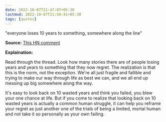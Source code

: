 ```yaml
---
date: 2022-10-07T21:47:07+05:30
lastmod: 2022-10-07T21:50:41+05:30
tags: [quotes]
---
```


"everyone loses 10 years to something, somewhere along the line" 

**Source:** [This HN comment](https://news.ycombinator.com/item?id=33118584#33119114)

**Explaination:** 

Read through the thread. Look how many stories there are of people losing years and years to something that they now regret. The realization is that this is the norm, not the exception. We're all just fragile and fallible and trying to make our way through life as best we can, and we all end up messing up big somewhere along the way.

It's easy to look back on 10 wasted years and think you failed, you blew your one chance at life. But if you come to realize that looking back on 10 wasted years is actually a common human struggle, it can help you reframe your regret as just another one of the trials of being a limited, mortal human and not take it so personally as your own failing.

